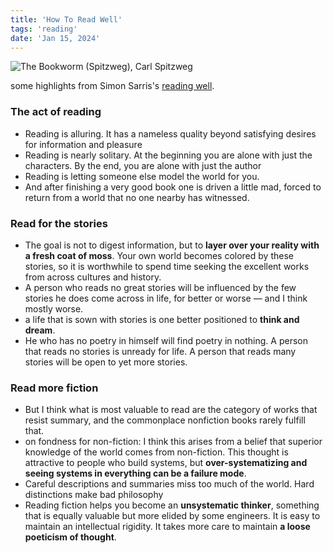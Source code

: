 ```yaml
---
title: 'How To Read Well'
tags: 'reading'
date: 'Jan 15, 2024'
---
```


![The Bookworm (Spitzweg), Carl Spitzweg](/images/reading.jpg)

some highlights from Simon Sarris's [reading well](https://map.simonsarris.com/p/reading-well).

### The act of reading

- Reading is alluring. It has a nameless quality beyond satisfying desires for information and pleasure
- Reading is nearly solitary. At the beginning you are alone with just the characters. By the end, you are alone with just the author
- Reading is letting someone else model the world for you.
- And after finishing a very good book one is driven a little mad, forced to return from a world that no one nearby has witnessed.

### Read for the stories

- The goal is not to digest information, but to **layer over your reality with a fresh coat of moss**. Your own world becomes colored by these stories, so it is worthwhile to spend time seeking the excellent works from across cultures and history.
- A person who reads no great stories will be influenced by the few stories he does come across in life, for better or worse — and I think mostly worse.
- a life that is sown with stories is one better positioned to **think and dream**.
- He who has no poetry in himself will find poetry in nothing. A person that reads no stories is unready for life. A person that reads many stories will be open to yet more stories.

### Read more fiction

- But I think what is most valuable to read are the category of works that resist summary, and the commonplace nonfiction books rarely fulfill that.
- on fondness for non-fiction: I think this arises from a belief that superior knowledge of the world comes from non-fiction. This thought is attractive to people who build systems, but **over-systematizing and seeing systems in everything can be a failure mode**.
- Careful descriptions and summaries miss too much of the world. Hard distinctions make bad philosophy
- Reading fiction helps you become an **unsystematic thinker**, something that is equally valuable but more elided by some engineers. It is easy to maintain an intellectual rigidity. It takes more care to maintain **a loose poeticism of thought**.
